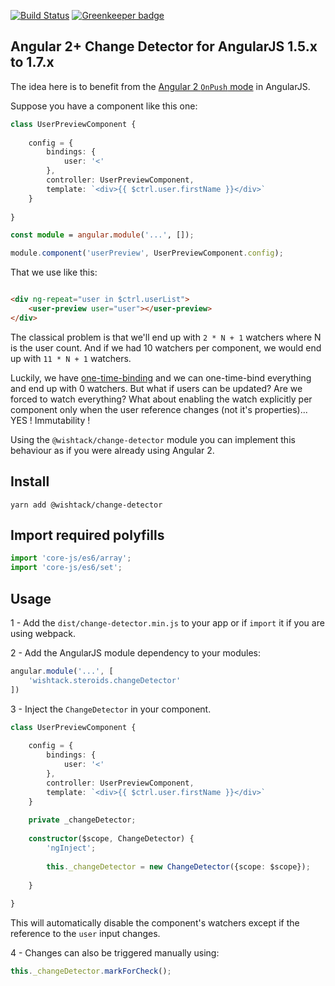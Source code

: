 [![Build Status](https://travis-ci.org/wishtack/wishtack-steroids.svg?branch=master)](https://travis-ci.org/wishtack/ng-steroids)
[![Greenkeeper badge](https://badges.greenkeeper.io/wishtack/wishtack-steroids.svg)](https://greenkeeper.io/)

## Angular 2+ Change Detector for AngularJS 1.5.x to 1.7.x

The idea here is to benefit from the [Angular 2 `OnPush` mode](http://blog.thoughtram.io/angular/2016/02/22/angular-2-change-detection-explained.html) in AngularJS. 

Suppose you have a component like this one:

```TypeScript
class UserPreviewComponent {
    
    config = {
        bindings: {
            user: '<'
        },
        controller: UserPreviewComponent,
        template: `<div>{{ $ctrl.user.firstName }}</div>`
    }
    
}

const module = angular.module('...', []);

module.component('userPreview', UserPreviewComponent.config);

```

That we use like this:

```html

<div ng-repeat="user in $ctrl.userList">
    <user-preview user="user"></user-preview>
</div>

```

The classical problem is that we'll end up with `2 * N + 1` watchers where N is the user count.
And if we had 10 watchers per component, we would end up with `11 * N + 1` watchers.

Luckily, we have [one-time-binding](http://www.blog.wishtack.com/single-post/2015/03/02/AngularJS-Performance-ngrepeat-Performance-and-Optional-one-time-binding) and we can one-time-bind everything and end up with 0 watchers. But what if users can be updated? Are we forced to watch everything?
What about enabling the watch explicitly per component only when the user reference changes (not it's properties)... YES ! Immutability !

Using the `@wishtack/change-detector` module you can implement this behaviour as if you were already using Angular 2.

## Install

```yarn add @wishtack/change-detector```

## Import required polyfills

```TypeScript
import 'core-js/es6/array';
import 'core-js/es6/set';
```

## Usage

1 - Add the `dist/change-detector.min.js` to your app or if `import` it if you are using webpack.

2 - Add the AngularJS module dependency to your modules:

```TypeScript
angular.module('...', [
    'wishtack.steroids.changeDetector'
])
```

3 - Inject the `ChangeDetector` in your component.

```TypeScript
class UserPreviewComponent {
    
    config = {
        bindings: {
            user: '<'
        },
        controller: UserPreviewComponent,
        template: `<div>{{ $ctrl.user.firstName }}</div>`
    }
    
    private _changeDetector;
    
    constructor($scope, ChangeDetector) {
        'ngInject';
        
        this._changeDetector = new ChangeDetector({scope: $scope});
        
    }
    
}

```

This will automatically disable the component's watchers except if the reference to the `user` input changes.

4 - Changes can also be triggered manually using:

```TypeScript
this._changeDetector.markForCheck();
```

